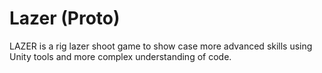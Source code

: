 # Lazer (Proto)
LAZER is a rig lazer shoot game to show case more advanced skills using Unity tools and more complex
understanding of code.
